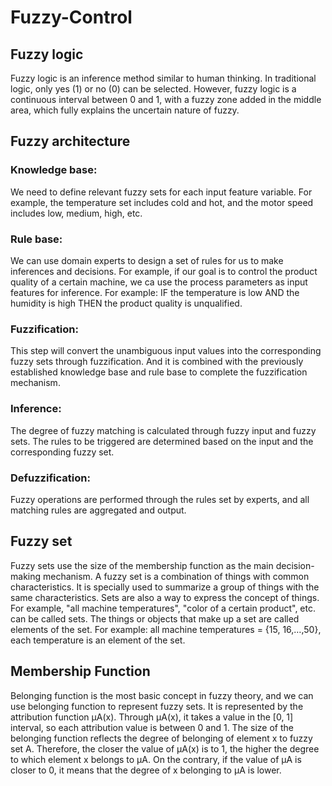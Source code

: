 # Fuzzy-Control

## Fuzzy logic
Fuzzy logic is an inference method similar to human thinking. In traditional logic, only yes (1) or no (0) can be selected. 
However, fuzzy logic is a continuous interval between 0 and 1, with a fuzzy zone added in the middle area, which fully explains the uncertain nature of fuzzy.

## Fuzzy architecture
### Knowledge base:
We need to define relevant fuzzy sets for each input feature variable. 
For example, the temperature set includes cold and hot, and the motor speed includes low, medium, high, etc.

### Rule base:
We can use domain experts to design a set of rules for us to make inferences and decisions. 
For example, if our goal is to control the product quality of a certain machine, we ca use the process parameters as input features for inference. 
For example: IF the temperature is low AND the humidity is high THEN the product quality is unqualified.

### Fuzzification:
This step will convert the unambiguous input values ​​into the corresponding fuzzy sets through fuzzification. 
And it is combined with the previously established knowledge base and rule base to complete the fuzzification mechanism.

### Inference:
The degree of fuzzy matching is calculated through fuzzy input and fuzzy sets. 
The rules to be triggered are determined based on the input and the corresponding fuzzy set.

### Defuzzification:
Fuzzy operations are performed through the rules set by experts, and all matching rules are aggregated and output.

## Fuzzy set
Fuzzy sets use the size of the membership function as the main decision-making mechanism. 
A fuzzy set is a combination of things with common characteristics. 
It is specially used to summarize a group of things with the same characteristics. 
Sets are also a way to express the concept of things. 
For example, "all machine temperatures", "color of a certain product", etc. can be called sets. 
The things or objects that make up a set are called elements of the set. 
For example: all machine temperatures = {15, 16,…,50}, each temperature is an element of the set.

## Membership Function
Belonging function is the most basic concept in fuzzy theory, and we can use belonging function to represent fuzzy sets. 
It is represented by the attribution function μA(x). 
Through μA(x), it takes a value in the [0, 1] interval, so each attribution value is between 0 and 1. 
The size of the belonging function reflects the degree of belonging of element x to fuzzy set A. 
Therefore, the closer the value of μA(x) is to 1, the higher the degree to which element x belongs to μA. 
On the contrary, if the value of μA is closer to 0, it means that the degree of x belonging to μA is lower.

